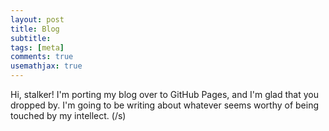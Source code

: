 ```yaml
---
layout: post
title: Blog
subtitle: 
tags: [meta]
comments: true
usemathjax: true
---
```


Hi, stalker! I'm porting my blog over to GitHub Pages, and I'm glad that you dropped by. I'm going to be writing about whatever seems worthy of being touched by my intellect. (/s)